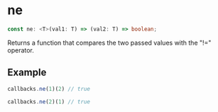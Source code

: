 # ne

```ts
const ne: <T>(val1: T) => (val2: T) => boolean;
```

Returns a function that compares the two passed values with the "!=" operator.

## Example

```ts
callbacks.ne(1)(2) // true
```

```ts
callbacks.ne(2)(1) // true
```
